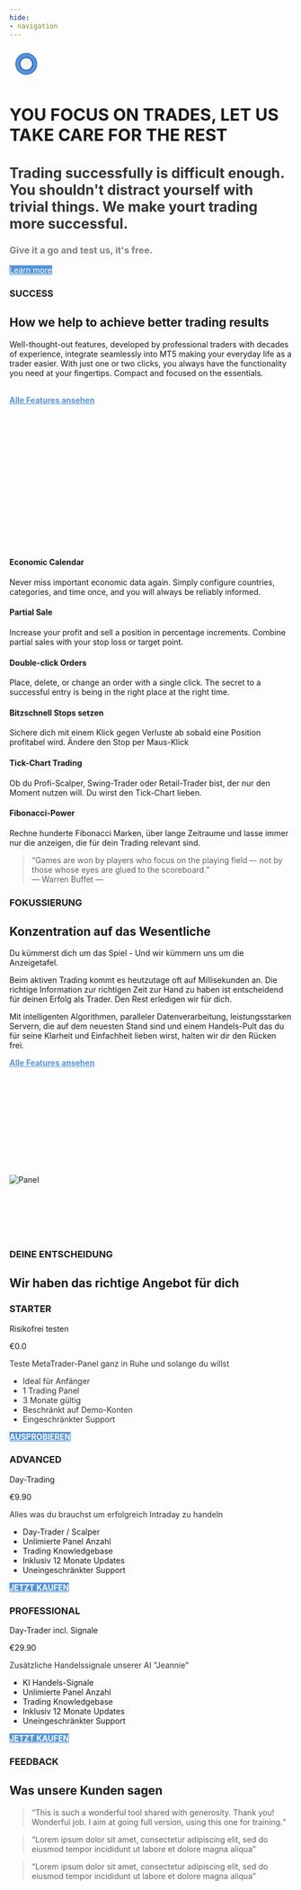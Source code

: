 ```yaml
---
hide:
- navigation
---
```

<div id="banner-content" class="clearfix wow fadeInDown" data-wow-delay="0.1s">
   <div class="col-38">
      <div class="section-heading section-heading-top">
         <svg class="mobile_only" width="60" height="60" viewbox="0 0 40 40" xmlns="http://www.w3.org/2000/svg">
            <circle cx="20" cy="20" fill="none" r="12" stroke="#1750AC" stroke-width="3">
               <animate attributeName="r" from="8" to="20" dur="1.5s" begin="0s" repeatCount="indefinite"/>
               <animate attributeName="opacity" from="1" to="0" dur="1.5s" begin="0s" repeatCount="indefinite"/>
            </circle>
            <circle cx="20" cy="20" fill="#3373C4" r="13"/>
            <circle cx="20" cy="20" fill="#5494DA" r="12"/>
            <circle cx="20" cy="20" fill="#1750AC" r="8"/>
            <circle cx="20" cy="20" fill="#F5F5F5" r="7"/>
         </svg>
         <h1 id="refresh-headertext" style="font-size:30px;">YOU FOCUS ON TRADES, LET US TAKE CARE FOR THE REST</h1>
         <h2 id="refresh-subtext" style="color: #333333;font-size:25px;">Trading successfully is difficult enough. You shouldn't distract yourself with trivial things. We make yourt trading more successful.</h2>
         <h3 style="color: #808080;">Give it a go and test us, it's free.</h3>
      </div>
      <!--Call to Action-->
      <a id="learn-more" href="#" class="button" style="background-color: #5494DA;color:white;">Learn more <iclass="fa fa-play" aria-hidden="true"></i></a>
      <!--End Call to Action-->
   </div>
   <div class="col-61 " >
      <div class="section-heading" >
         <picture >
            <img id="pic-box" src="assets/Panel_04x600.png" alt="">
         </picture>
      </div>
   </div>
</div>
<!--Main Content Area-->
<div id="content">
   <!--Introduction-->
   <section id="about" class="introduction ">
      <div class="row">
         <div class="col-3 wow fadeInLeft" data-wow-delay="0.1s">
			<div class="section-heading">
               <h3>SUCCESS</h3>
               <h2 class="section-title">How we help to achieve better trading results</h2>
               <p class="section-subtitle">Well-thought-out features, developed by professional traders with decades of experience, integrate seamlessly into MT5
				  making your everyday life as a trader easier. With just one or two clicks, you always have the functionality you need at your fingertips. Compact and focused on the essentials. 
				  <br><br><p><a href="features/" style="color: #5494DA"><strong>Alle Features ansehen</strong> </a></p> <p><br><br><br><br><br><br><br><br><br><br><br><br><br><br>
               </p>
            </div>
         </div>
         <div class="col-2-3">
            <!--Icon Block-->
            <div class="col-2 icon-block icon-top wow fadeInUp" data-wow-delay="0.1s">
               <!--Icon-->
               <div class="icon">
                  <i class="fa fa-star fa-2x" style="color: #5494DA;"></i>
               </div>
               <!--Icon Block Description-->
               <div class="icon-block-description">
                  <h4></i>Economic Calendar</h4>
                  <p class="font-16">Never miss important economic data again. Simply configure countries, categories, and time once, and you will always be reliably informed.
                  </p>
               </div>
            </div>
            <!--End of Icon Block-->
            <!--Icon Block-->
            <div class="col-2 icon-block icon-top wow fadeInUp" data-wow-delay="0.3s">
               <!--Icon-->
               <div class="icon">
                  <i class="fa fa-trophy fa-2x" style="color: #5494DA;"></i>
               </div>
               <!--Icon Block Description-->
               <div class="icon-block-description">
                  <h4>Partial Sale</h4>
                  <p class="font-16">Increase your profit and sell a position in percentage increments. Combine partial sales with your stop loss or target point.
                  </p>
               </div>
            </div>
            <!--End of Icon Block-->
         </div>
         <div class="col-2-3">
            <!--Icon Block-->
            <div class="col-2 icon-block icon-top wow fadeInUp" data-wow-delay="0.4s">
               <!--Icon-->
               <div class="icon">
                  <i class="fa fa-flag-checkered fa-2x" style="color: #5494DA;"></i>
               </div>
               <!--Icon Block Description-->
               <div class="icon-block-description">
                  <h4>Double-click Orders </h4>
                  <p class="font-16">Place, delete, or change an order with a single click. The secret to a successful entry is being in the right place at the right time.
                  </p>
               </div>
            </div>
            <!--End of Icon Block-->
            <!--Icon Block-->
            <div class="col-2 icon-block icon-top wow fadeInUp" data-wow-delay="0.5s">
               <!--Icon-->
               <div class="icon">
                  <i class="fa fa-rocket fa-2x" style="color: #5494DA;"></i>
               </div>
               <!--Icon Block Description-->
               <div class="icon-block-description">
                  <h4>Bitzschnell Stops setzen</h4>
                  <p class="font-16">Sichere dich mit einem Klick gegen Verluste ab sobald eine Position profitabel wird. Ändere den Stop per Maus-Klick
                  </p>
               </div>
            </div>
            <!--End of Icon Block-->
         </div>
		 <div class="col-2-3">
            <!--Icon Block-->
            <div class="col-2 icon-block icon-top wow fadeInUp" data-wow-delay="0.4s">
               <!--Icon-->
               <div class="icon">
                  <i class="fa fa-bolt fa-2x" style="color: #5494DA;"></i>
               </div>
               <!--Icon Block Description-->
               <div class="icon-block-description">
                  <h4>Tick-Chart Trading</h4>
                  <p class="font-16">Ob du Profi-Scalper, Swing-Trader oder Retail-Trader bist, der nur den Moment nutzen will. Du wirst den Tick-Chart lieben.
                  </p>
               </div>
            </div>
            <!--End of Icon Block-->
            <!--Icon Block-->
            <div class="col-2 icon-block icon-top wow fadeInUp" data-wow-delay="0.5s">
               <!--Icon-->
               <div class="icon">
                  <i class="fa fa-bullseye fa-2x" style="color: #5494DA;"></i>
               </div>
               <!--Icon Block Description-->
               <div class="icon-block-description">
                  <h4>Fibonacci-Power</h4>
                  <p class="font-16">Rechne hunderte Fibonacci Marken, über lange Zeitraume und lasse immer nur die anzeigen, die für dein Trading relevant sind.
                  </p>
               </div>
            </div>
            <!--End of Icon Block-->
         </div>
      </div>
   </section>
   <!--End of Introduction-->
   <!--Content Section-->
   <div id="services" class=" clearfix">
      <div class="row no-padding-bottom clearfix">
         <!--Content Left Side-->
         <div class="col-3 wow fadeInLeft" data-wow-delay="0.1s">
            <!--User Testimonial-->
            <blockquote class="testimonial text-right font-18">
               <q class="font-18">Games are won by players who focus on the playing field –- not by those whose eyes are glued to the scoreboard.</q>
               <footer class="font-17">— Warren Buffet —</footer>
            </blockquote>
            <!-- End of Testimonial-->
         </div>
         <!--End Content Left Side-->
         <!--Content of the Right Side-->
         <div class="col-3  wow fadeInUp" data-wow-delay="0.2s">
            <div class="section-heading">
               <h3>FOKUSSIERUNG</h3>
               <h2 class="section-title">Konzentration auf das Wesentliche</h2>
               <p class="font-16">Du kümmerst dich um das Spiel  - Und wir kümmern uns um die Anzeigetafel.</p>
            </div>
            <p class="font-16">Beim aktiven Trading kommt es heutzutage oft auf Millisekunden an. Die richtige Information zur richtigen Zeit zur Hand zu haben ist entscheidend für deinen Erfolg als Trader. Den Rest erledigen wir für dich.
            </p>
            <p class="font-16">
               Mit intelligenten Algorithmen, paralleler Datenverarbeitung, leistungsstarken Servern, die auf dem neuesten Stand sind und einem Handels-Pult das du für seine Klarheit und Einfachheit lieben wirst,
			   halten wir dir den Rücken frei.
            </p>
			<p><a href="features/" style="color: #5494DA"><strong>Alle Features ansehen</strong> </a></p>
         </div>
         <!--End Content Right Side-->
         <div id="pic2-wrap" class="col-3 wow fadeInUp" data-wow-delay="0.4s">
            <img id="pic2"  style="margin-top: 35%" src="assets/Panel_04x600.png" alt="Panel"/>
         </div>
      </div>
   </div>
   <!--End of Content Section-->
   <div  >
      <p style="padding-top: 50px; margin-bottom: 50px"> </p>
   </div>
   <!--Pricing Tables-->
   <section id="pricing" class="secondary-color text-center clearfix wow fadeInRight" data-wow-delay="0.1s"">
      <div class="row clearfix">
         <div id="go-pricing" class="section-heading">
            <h3>DEINE ENTSCHEIDUNG</h3>
            <h2 class="section-title" >Wir haben das richtige Angebot für dich</h2>
         </div>
         <!--Pricing Block-->
         <div class="pricing-block col-3" >
            <div id="priceHover" class="pricing-block-content">
               <h3>STARTER</h3>
               <p class="pricing-sub">Risikofrei testen</p>
               <div class="pricing">
                  <div class="price"><span>€</span>0.0</div>
                  <p class="font-18" style="color: #333333;">Teste MetaTrader-Panel ganz in Ruhe und solange du willst</p>
               </div>
               <ul class="font-17">
                  <li style="color: #333333;">Ideal für Anfänger</li>
                  <li style="color: #333333;">1 Trading Panel</li>
                  <li style="color: #333333;">3 Monate gültig</li>
                  <li style="color: #333333;">Beschränkt auf Demo-Konten</li>
                  <li style="color: #333333;">Eingeschränkter Support</li>
               </ul>
               <a href="#" class="button" style="background-color: #5494DA;color:white;font-weight: bold;">AUSPROBIEREN</a>
            </div>
         </div>
         <!--End Pricing Block-->
         <!--Pricing Block-->
         <div class="pricing-block col-3" >
            <div id="priceHover" class="pricing-block-content">
               <h3>ADVANCED</h3>
               <p class="pricing-sub">Day-Trading</p>
               <div class="pricing">
                  <div class="price"><span>€</span>9.90</div>
                  <p  class="font-18" style="color: #333333;">Alles was du brauchst um erfolgreich Intraday zu handeln</p>
               </div>
               <ul  class="font-17">
                  <li>Day-Trader / Scalper</li>
                  <li>Unlimierte Panel Anzahl</li>
                  <li>Trading Knowledgebase</li>
                  <li>Inklusiv 12 Monate Updates</li>
                  <li>Uneingeschränkter Support</li>
               </ul>
               <a href="#" class="button" style="background-color: #5494DA;color:white;font-weight: bold;">JETZT KAUFEN </a>
            </div>
         </div>
         <!--End Pricing Block-->
         <!--Pricing Block-->
         <div class="pricing-block col-3" >
            <div id="priceHover" class="pricing-block-content">
               <h3>PROFESSIONAL</h3>
               <p class="pricing-sub">Day-Trader incl. Signale</p>
               <div class="pricing">
                  <div class="price"><span>€</span>29.90</div>
                  <p  class="font-18" style="color: #333333;">Zusätzliche Handelssignale unserer AI "Jeannie"</p>
               </div>
               <ul  class="font-17">
                  <li>KI Handels-Signale</li>
                  <li>Unlimierte Panel Anzahl</li>
                  <li>Trading Knowledgebase</li>
                  <li>Inklusiv 12 Monate Updates</li>
                  <li>Uneingeschränkter Support</li>
               </ul>
               <a href="#" class="button" style="background-color: #5494DA;color:white;font-weight: bold;">JETZT KAUFEN </a>
            </div>
         </div>
         <!--End Pricing Block-->
      </div>
   </section>
   <!--End of Pricing Tables-->
   <!--Testimonials-->
   <aside id="testimonials" class="text-center wow fadeInUp" data-wow-delay="0.1s"">
      <div class="row clearfix">
         <div class="section-heading">
            <h3>FEEDBACK</h3>
            <h2 class="section-title">Was unsere Kunden sagen</h2>
         </div>
         <!--User Testimonial-->
         <blockquote  id="ttm1" class="col-3 testimonial classic">
            <q id="ttm1">This is such a wonderful tool shared with generosity. Thank you! Wonderful job. I aim at going full version, using this one for training.</q>
         </blockquote>
         <!-- End of Testimonial-->
         <!--User Testimonial-->
         <blockquote  id="ttm2" class="col-3 testimonial classic">
            <q >Lorem ipsum dolor sit amet, consectetur adipiscing elit, sed do eiusmod tempor incididunt ut
            labore et dolore magna aliqua</q>
         </blockquote>
         <!-- End of Testimonial-->
         <!--User Testimonial-->
         <blockquote id="ttm3" class="col-3 testimonial classic">
            <q >Lorem ipsum dolor sit amet, consectetur adipiscing elit, sed do eiusmod tempor incididunt ut
            labore
            et dolore magna aliqua</q>
         </blockquote>
         <!-- End of Testimonial-->
      </div>
   </aside>
   <!--End of Testimonials-->	
</div>
</div>
<!--End Main Content Area-->
